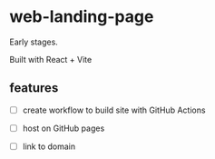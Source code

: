 # web-landing-page

Early stages.

Built with React + Vite

## features 

- [ ] create workflow to build site with GitHub Actions
- [ ] host on GitHub pages
- [ ] link to domain


